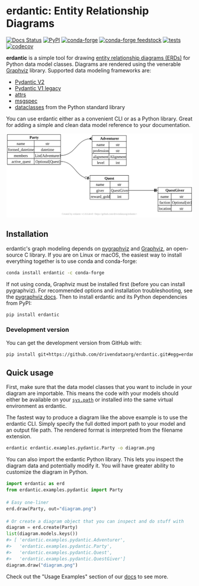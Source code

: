 # erdantic: Entity Relationship Diagrams

[![Docs Status](https://img.shields.io/badge/docs-stable-informational)](https://erdantic.drivendata.org/)
[![PyPI](https://img.shields.io/pypi/v/erdantic.svg)](https://pypi.org/project/erdantic/)
[![conda-forge](https://img.shields.io/conda/vn/conda-forge/erdantic.svg)](https://anaconda.org/conda-forge/erdantic)
[![conda-forge feedstock](https://img.shields.io/badge/conda--forge-feedstock-yellowgreen)](https://github.com/conda-forge/erdantic-feedstock)
[![tests](https://github.com/drivendataorg/erdantic/workflows/tests/badge.svg?branch=main)](https://github.com/drivendataorg/erdantic/actions?query=workflow%3Atests+branch%3Amain)
[![codecov](https://codecov.io/gh/drivendataorg/erdantic/branch/main/graph/badge.svg)](https://codecov.io/gh/drivendataorg/erdantic)

**erdantic** is a simple tool for drawing [entity relationship diagrams (ERDs)](https://en.wikipedia.org/wiki/Data_modeling#Entity%E2%80%93relationship_diagrams) for Python data model classes. Diagrams are rendered using the venerable [Graphviz](https://graphviz.org/) library. Supported data modeling frameworks are:

- [Pydantic V2](https://docs.pydantic.dev/latest/)
- [Pydantic V1 legacy](https://docs.pydantic.dev/latest/migration/#continue-using-pydantic-v1-features)
- [attrs](https://www.attrs.org/en/stable/)
- [msgspec](https://jcristharif.com/msgspec/)
- [dataclasses](https://docs.python.org/3/library/dataclasses.html) from the Python standard library

You can use erdantic either as a convenient CLI or as a Python library. Great for adding a simple and clean data model reference to your documentation.

<object type="image/svg+xml" data="./docs/docs/assets/example_diagram.svg" width="100%" typemustmatch><img alt="Example diagram created by erdantic" src="./docs/docs/assets/example_diagram.svg"></object>

## Installation

erdantic's graph modeling depends on [pygraphviz](https://pygraphviz.github.io/documentation/stable/index.html) and [Graphviz](https://graphviz.org/), an open-source C library. If you are on Linux or macOS, the easiest way to install everything together is to use conda and conda-forge:

```bash
conda install erdantic -c conda-forge
```

If not using conda, Graphviz must be installed first (before you can install pygraphviz). For recommended options and installation troubleshooting, see the [pygraphviz docs](https://pygraphviz.github.io/documentation/stable/install.html). Then to install erdantic and its Python dependencies from PyPI:

```bash
pip install erdantic
```

### Development version

You can get the development version from GitHub with:

```bash
pip install git+https://github.com/drivendataorg/erdantic.git#egg=erdantic
```

## Quick usage

First, make sure that the data model classes that you want to include in your diagram are importable. This means the code with your models should either be available on your [`sys.path`](https://docs.python.org/3/library/sys_path_init.html) or installed into the same virtual environment as erdantic.

The fastest way to produce a diagram like the above example is to use the erdantic CLI. Simply specify the full dotted import path to your model and an output file path. The rendered format is interpreted from the filename extension.

```bash
erdantic erdantic.examples.pydantic.Party -o diagram.png
```

You can also import the erdantic Python library. This lets you inspect the diagram data and potentially modify it. You will have greater ability to customize the diagram in Python.

```python
import erdantic as erd
from erdantic.examples.pydantic import Party

# Easy one-liner
erd.draw(Party, out="diagram.png")

# Or create a diagram object that you can inspect and do stuff with
diagram = erd.create(Party)
list(diagram.models.keys())
#> [ 'erdantic.examples.pydantic.Adventurer',
#>   'erdantic.examples.pydantic.Party',
#>   'erdantic.examples.pydantic.Quest',
#>   'erdantic.examples.pydantic.QuestGiver']
diagram.draw("diagram.png")
```

Check out the "Usage Examples" section of our [docs](https://erdantic.drivendata.org/) to see more.
